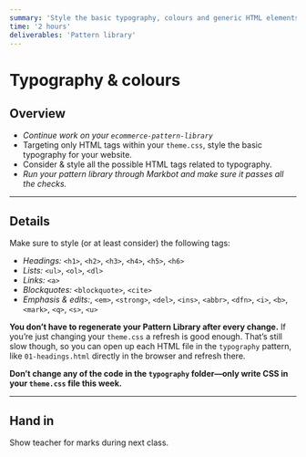```yaml
---
summary: 'Style the basic typography, colours and generic HTML elements for the eCommerce pattern library.'
time: '2 hours'
deliverables: 'Pattern library'
---
```


# Typography & colours

## Overview

- *Continue work on your `ecommerce-pattern-library`*
- Targeting only HTML tags within your `theme.css`, style the basic typography for your website.
- Consider & style all the possible HTML tags related to typography.
- *Run your pattern library through Markbot and make sure it passes all the checks.*

---

## Details

Make sure to style (or at least consider) the following tags:

- *Headings:* `<h1>`, `<h2>`, `<h3>`, `<h4>`, `<h5>`, `<h6>`
- *Lists:* `<ul>`, `<ol>`, `<dl>`
- *Links:* `<a>`
- *Blockquotes:* `<blockquote>`, `<cite>`
- *Emphasis & edits:*, `<em>`, `<strong>`, `<del>`, `<ins>`, `<abbr>`, `<dfn>`, `<i>`, `<b>`, `<mark>`, `<q>`, `<s>`, `<u>`

**You don’t have to regenerate your Pattern Library after every change.** If you’re just changing your `theme.css` a refresh is good enough. That’s still slow though, so you can open up each HTML file in the `typography` pattern, like `01-headings.html` directly in the browser and refresh there.

**Don’t change any of the code in the `typography` folder—only write CSS in your `theme.css` file this week.**

---

## Hand in

Show teacher for marks during next class.
